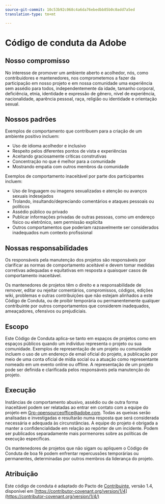 ```yaml
---
source-git-commit: 10c53b92c068c4a6da76ebedbb85b0c0add7a5ed
translation-type: tm+mt

---
```

# Código de conduta da Adobe

## Nosso compromisso

No interesse de promover um ambiente aberto e acolhedor, nós, como contribuidores e mantenedores, nos comprometemos a fazer da participação em nosso projeto e em nossa comunidade uma experiência sem assédio para todos, independentemente da idade, tamanho corporal, deficiência, etnia, identidade e expressão de gênero, nível de experiência, nacionalidade, aparência pessoal, raça, religião ou identidade e orientação sexual.

## Nossos padrões

Exemplos de comportamento que contribuem para a criação de um ambiente positivo incluem:

* Uso de idioma acolhedor e inclusivo
* Respeito pelos diferentes pontos de vista e experiências
* Aceitando graciosamente críticas construtivas
* Concentração no que é melhor para a comunidade
* Mostrando empatia com outros membros da comunidade

Exemplos de comportamento inaceitável por parte dos participantes incluem:

* Uso de linguagem ou imagens sexualizadas e atenção ou avanços sexuais indesejados
* Trolando, insultando/depreciando comentários e ataques pessoais ou políticos
* Assédio público ou privado
* Publicar informações privadas de outras pessoas, como um endereço físico ou eletrônico, sem permissão explícita
* Outros comportamentos que poderiam razoavelmente ser considerados inadequados num contexto profissional

## Nossas responsabilidades

Os responsáveis pela manutenção dos projetos são responsáveis por clarificar as normas de comportamento aceitável e devem tomar medidas corretivas adequadas e equitativas em resposta a quaisquer casos de comportamento inaceitável.

Os mantenedores de projetos têm o direito e a responsabilidade de remover, editar ou rejeitar comentários, compromissos, códigos, edições wiki, problemas e outras contribuições que não estejam alinhados a este Código de Conduta, ou de proibir temporária ou permanentemente qualquer contribuinte por outros comportamentos que considerem inadequados, ameaçadores, ofensivos ou prejudiciais.

## Escopo

Este Código de Conduta aplica-se tanto em espaços de projetos como em espaços públicos quando um indivíduo representa o projeto ou sua comunidade. Exemplos de representação de um projeto ou comunidade incluem o uso de um endereço de email oficial do projeto, a publicação por meio de uma conta oficial de mídia social ou a atuação como representante nomeado em um evento online ou offline. A representação de um projeto pode ser definida e clarificada pelos responsáveis pela manutenção do projeto.

## Execução

Instâncias de comportamento abusivo, assédio ou de outra forma inaceitável podem ser relatadas ao entrar em contato com a equipe do projeto em Grp-opensourceoffice@adobe.com. Todas as queixas serão analisadas e investigadas e resultarão numa resposta que será considerada necessária e adequada às circunstâncias. A equipe do projeto é obrigada a manter a confidencialidade em relação ao repórter de um incidente. Podem ser publicados separadamente mais pormenores sobre as políticas de execução específicas.

Os mantenedores de projetos que não sigam ou apliquem o Código de Conduta de boa fé podem enfrentar repercussões temporárias ou permanentes, determinadas por outros membros da liderança do projeto.

## Atribuição

Este código de conduta é adaptado do Pacto de [Contribuinte](https://contributor-covenant.org), versão 1.4, disponível em [https://contributor-covenant.org/version/1/4](https://contributor-covenant.org/version/1/4/)